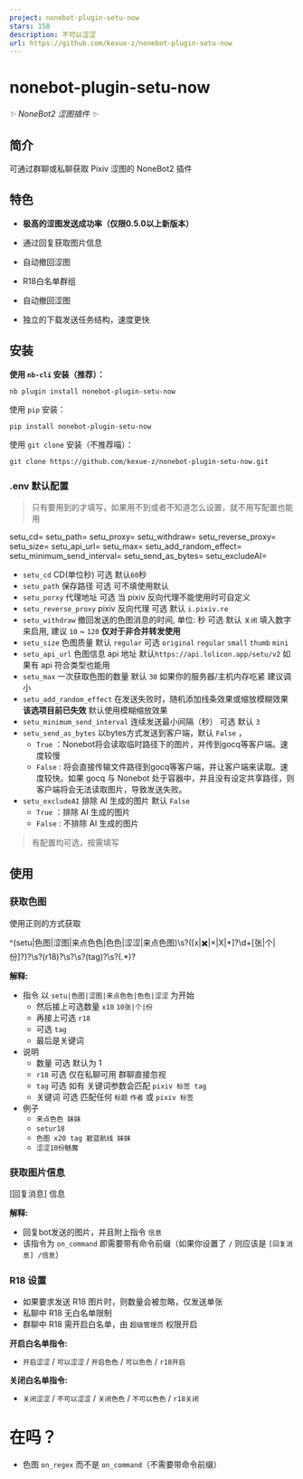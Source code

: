 ```yaml
---
project: nonebot-plugin-setu-now
stars: 158
description: 不可以涩涩
url: https://github.com/kexue-z/nonebot-plugin-setu-now
---
```


nonebot-plugin-setu-now
=======================

_✨ NoneBot2 涩图插件 ✨_

简介
--

可通过群聊或私聊获取 Pixiv 涩图的 NoneBot2 插件

特色
--

-   **极高的涩图发送成功率（仅限0.5.0以上新版本）**
    
-   通过回复获取图片信息
    
-   自动撤回涩图
    
-   R18白名单群组
    
-   自动撤回涩图
    
-   独立的下载发送任务结构，速度更快
    

安装
--

**使用 `nb-cli` 安装（推荐）：**

```
nb plugin install nonebot-plugin-setu-now
```

使用 `pip` 安装：

```
pip install nonebot-plugin-setu-now
```

使用 `git clone` 安装（不推荐喵）：

```
git clone https://github.com/kexue-z/nonebot-plugin-setu-now.git
```

### .env 默认配置

> 只有要用到的才填写，如果用不到或者不知道怎么设置，就不用写配置也能用

setu\_cd\=
setu\_path\=
setu\_proxy\=
setu\_withdraw\=
setu\_reverse\_proxy\=
setu\_size\=
setu\_api\_url\=
setu\_max\=
setu\_add\_random\_effect\=
setu\_minimum\_send\_interval\=
setu\_send\_as\_bytes\=
setu\_excludeAI\=

-   `setu_cd` CD(单位秒) 可选 默认`60`秒
-   `setu_path` 保存路径 可选 可不填使用默认
-   `setu_porxy` 代理地址 可选 当 pixiv 反向代理不能使用时可自定义
-   `setu_reverse_proxy` pixiv 反向代理 可选 默认 `i.pixiv.re`
-   `setu_withdraw` 撤回发送的色图消息的时间, 单位: 秒 可选 默认 `关闭` 填入数字来启用, 建议 `10` ~ `120` **仅对于非合并转发使用**
-   `setu_size` 色图质量 默认 `regular` 可选 `original` `regular` `small` `thumb` `mini`
-   `setu_api_url` 色图信息 api 地址 默认`https://api.lolicon.app/setu/v2` 如果有 api 符合类型也能用
-   `setu_max` 一次获取色图的数量 默认 `30` 如果你的服务器/主机内存吃紧 建议调小
-   `setu_add_random_effect` 在发送失败时，随机添加线条效果或缩放模糊效果 **该选项目前已失效** 默认使用模糊缩放效果
-   `setu_minimum_send_interval` 连续发送最小间隔（秒） 可选 默认 `3`
-   `setu_send_as_bytes` 以bytes方式发送到客户端，默认 `False` ，
    -   `True` ：Nonebot将会读取临时路径下的图片，并传到gocq等客户端。速度较慢
    -   `False` : 将会直接传输文件路径到gocq等客户端，并让客户端来读取。速度较快。如果 gocq 与 Nonebot 处于容器中，并且没有设定共享路径，则客户端将会无法读取图片，导致发送失败。
-   `setu_excludeAI` 排除 AI 生成的图片 默认 `False`
    -   `True` ：排除 AI 生成的图片
    -   `False` : 不排除 AI 生成的图片

> 有配置均可选，按需填写

使用
--

### 获取色图

使用正则的方式获取

^(setu|色图|涩图|来点色色|色色|涩涩|来点色图)\\s?(\[x|✖️|×|X|\*\]?\\d+\[张|个|份\]?)?\\s?(r18)?\\s?\\s?(tag)?\\s?(.\*)?

**解释:**

-   指令 以 `setu|色图|涩图|来点色色|色色|涩涩` 为开始
    -   然后接上可选数量 `x10` `10张|个|份`
    -   再接上可选 `r18`
    -   可选 `tag`
    -   最后是关键词
-   说明
    -   数量 可选 默认为 1
    -   `r18` 可选 仅在私聊可用 群聊直接忽视
    -   `tag` 可选 如有 关键词参数会匹配 `pixiv 标签 tag`
    -   关键词 可选 匹配任何 `标题` `作者` 或 `pixiv 标签`
-   例子
    -   `来点色色 妹妹`
    -   `setur18`
    -   `色图 x20 tag 碧蓝航线 妹妹`
    -   `涩涩10份魅魔`

### 获取图片信息

\[回复消息\] 信息

**解释:**

-   回复bot发送的图片，并且附上指令 `信息`
-   该指令为 `on_command` 即需要带有命令前缀（如果你设置了 `/` 则应该是 `[回复消息] /信息`）

### R18 设置

-   如果要求发送 R18 图片时，则数量会被忽略，仅发送单张
-   私聊中 R18 无白名单限制
-   群聊中 R18 需开启白名单，由 `超级管理员` 权限开启

**开启白名单指令:**

-   `开启涩涩` / `可以涩涩` / `开启色色` / `可以色色` / `r18开启`

**关闭白名单指令:**

-   `关闭涩涩` / `不可以涩涩` / `关闭色色` / `不可以色色` / `r18关闭`

在吗？
===

-   色图 `on_regex` 而不是 `on_command`（不需要带命令前缀）
